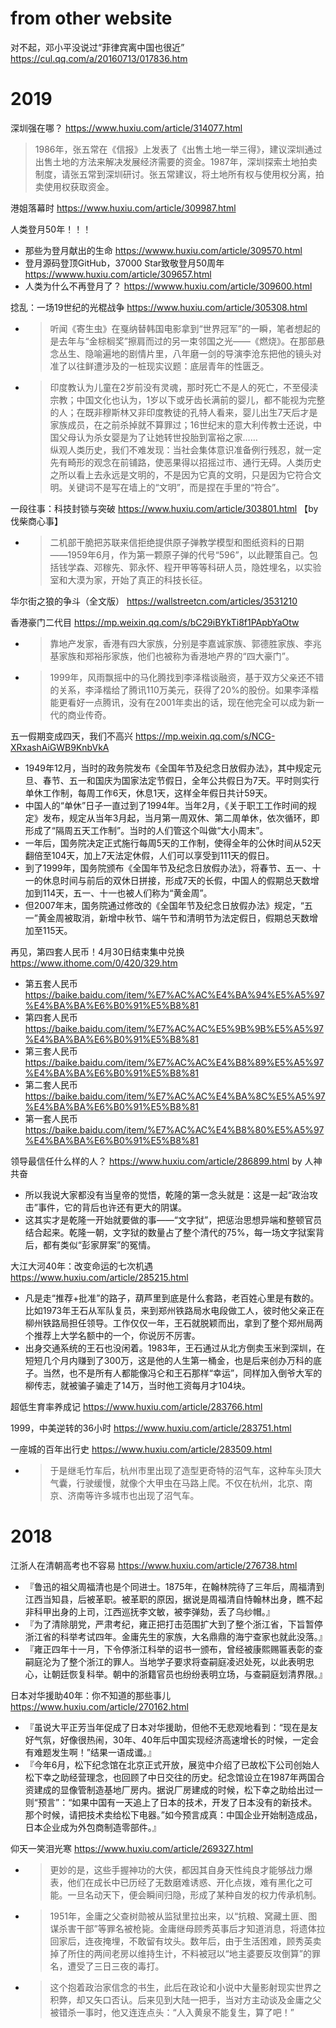 
# from other website

对不起，邓小平没说过“菲律宾离中国也很近” https://cul.qq.com/a/20160713/017836.htm

# 2019

深圳强在哪？ https://www.huxiu.com/article/314077.html
> 1986年，张五常在《信报》上发表了《出售土地一举三得》，建议深圳通过出售土地的方法来解决发展经济需要的资金。1987年，深圳探索土地拍卖制度，请张五常到深圳研讨。张五常建议，将土地所有权与使用权分离，拍卖使用权获取资金。

港姐落幕时 https://www.huxiu.com/article/309987.html

人类登月50年！！！
- 那些为登月献出的生命 https://wwww.huxiu.com/article/309570.html
- 登月源码登顶GitHub，37000 Star致敬登月50周年 https://wwww.huxiu.com/article/309657.html
- 人类为什么不再登月了？ https://wwww.huxiu.com/article/309600.html

捻乱：一场19世纪的光棍战争 https://www.huxiu.com/article/305308.html
- > 听闻《寄生虫》在戛纳替韩国电影拿到“世界冠军”的一瞬，笔者想起的是去年与“金棕榈奖”擦肩而过的另一束邻国之光——《燃烧》。在那部悬念丛生、隐喻遍地的剧情片里，八年磨一剑的导演李沧东把他的镜头对准了以往鲜遭涉及的一桩现实议题：底层青年的性匮乏。
- > 印度教认为儿童在2岁前没有灵魂，那时死亡不是人的死亡，不至侵渎宗教；中国文化也认为，1岁以下或牙齿长满前的婴儿，都不能视为完整的人；在既非穆斯林又非印度教徒的孔特人看来，婴儿出生7天后才是家族成员，在之前杀掉就不算罪过；16世纪末的意大利传教士还说，中国父母认为杀女婴是为了让她转世投胎到富裕之家……
<br> 纵观人类历史，我们不难发现：当社会集体意识准备例行残忍，就一定先有畸形的观念在前铺路，使恶果得以招摇过市、通行无碍。人类历史之所以看上去永远是文明的，不是因为它真的文明，只是因为它符合文明。关键词不是写在墙上的“文明”，而是捏在手里的“符合”。

一段往事：科技封锁与突破 https://www.huxiu.com/article/303801.html 【by 伐柴商心事】
- > 二机部干脆把苏联来信拒绝提供原子弹教学模型和图纸资料的日期――1959年6月，作为第一颗原子弹的代号“596”，以此鞭策自己。包括钱学森、邓稼先、郭永怀、程开甲等等科研人员，隐姓埋名，以实验室和大漠为家，开始了真正的科技长征。

华尔街之狼的争斗（全文版） https://wallstreetcn.com/articles/3531210

香港豪门二代目 https://mp.weixin.qq.com/s/bC29iBYkTi8f1PApbYaOtw
- > 靠地产发家，香港有四大家族，分别是李嘉诚家族、郭德胜家族、李兆基家族和郑裕彤家族，他们也被称为香港地产界的“四大豪门”。
- > 1999年，风雨飘摇中的马化腾找到李泽楷谈融资，基于双方父亲还不错的关系，李泽楷给了腾讯110万美元，获得了20%的股份。如果李泽楷能更看好一点腾讯，没有在2001年卖出的话，现在他完全可以成为新一代的商业传奇。

五一假期变成四天，我们不高兴 https://mp.weixin.qq.com/s/NCG-XRxashAiGWB9KnbVkA
- 1949年12月，当时的政务院发布《全国年节及纪念日放假办法》，其中规定元旦、春节、五一和国庆为国家法定节假日，全年公共假日为7天。平时则实行单休工作制，每周工作6天，休息1天，这样全年假日共计59天。
- 中国人的“单休”日子一直过到了1994年。当年2月，《关于职工工作时间的规定》发布，规定从当年3月起，当月第一周双休、第二周单休，依次循环，即形成了“隔周五天工作制”。当时的人们管这个叫做“大小周末”。
- 一年后，国务院决定正式施行每周5天的工作制，使得全年的公休时间从52天翻倍至104天，加上7天法定休假，人们可以享受到111天的假日。
- 到了1999年，国务院颁布《全国年节及纪念日放假办法》，将春节、五一、十一的休息时间与前后的双休日拼接，形成7天的长假，中国人的假期总天数增加到114天，五一、十一也被人们称为“黄金周”。
- 但2007年末，国务院通过修改的《全国年节及纪念日放假办法》规定，“五一”黄金周被取消，新增中秋节、端午节和清明节为法定假日，假期总天数增加至115天。

再见，第四套人民币！4月30日结束集中兑换 https://www.ithome.com/0/420/329.htm
- 第五套人民币 https://baike.baidu.com/item/%E7%AC%AC%E4%BA%94%E5%A5%97%E4%BA%BA%E6%B0%91%E5%B8%81
- 第四套人民币 https://baike.baidu.com/item/%E7%AC%AC%E5%9B%9B%E5%A5%97%E4%BA%BA%E6%B0%91%E5%B8%81
- 第三套人民币 https://baike.baidu.com/item/%E7%AC%AC%E4%B8%89%E5%A5%97%E4%BA%BA%E6%B0%91%E5%B8%81
- 第二套人民币 https://baike.baidu.com/item/%E7%AC%AC%E4%BA%8C%E5%A5%97%E4%BA%BA%E6%B0%91%E5%B8%81
- 第一套人民币 https://baike.baidu.com/item/%E7%AC%AC%E4%B8%80%E5%A5%97%E4%BA%BA%E6%B0%91%E5%B8%81
 
领导最信任什么样的人？ https://www.huxiu.com/article/286899.html by 人神共奋
- 所以我说大家都没有当皇帝的觉悟，乾隆的第一念头就是：这是一起“政治攻击”事件，它的背后也许还有更大的阴谋。
- 这其实才是乾隆一开始就要做的事——“文字狱”，把惩治思想异端和整顿官员结合起来。乾隆一朝，文字狱的数量占了整个清代的75%，每一场文字狱案背后，都有类似“彭家屏案”的冤情。

大江大河40年：改变命运的七次机遇 https://www.huxiu.com/article/285215.html
- 凡是走“推荐+批准”的路子，葫芦里到底是什么套路，老百姓心里是有数的。比如1973年王石从军队复员，来到郑州铁路局水电段做工人，彼时他父亲正在柳州铁路局担任领导。工作仅仅一年，王石就脱颖而出，拿到了整个郑州局两个推荐上大学名额中的一个，你说厉不厉害。
- 出身交通系统的王石也没闲着。1983年，王石通过从北方倒卖玉米到深圳，在短短几个月内赚到了300万，这是他的人生第一桶金，也是后来创办万科的底子。当然，也不是所有人都能像冯仑和王石那样“幸运”，同样加入倒爷大军的柳传志，就被骗子骗走了14万，当时他工资每月才104块。

超低生育率养成记 https://www.huxiu.com/article/283766.html

1999，中美逆转的36小时 https://www.huxiu.com/article/283751.html

一座城的百年出行史 https://www.huxiu.com/article/283509.html
- > 于是继毛竹车后，杭州市里出现了造型更奇特的沼气车，这种车头顶大气囊，行驶缓慢，就像个大甲虫在马路上爬。不仅在杭州，北京、南京、济南等许多城市也出现了沼气车。

# 2018

江浙人在清朝高考也不容易 https://www.huxiu.com/article/276738.html
- 『鲁迅的祖父周福清也是个同进士。1875年，在翰林院待了三年后，周福清到江西当知县，后被革职。被革职的原因，据说是周福清自恃翰林出身，瞧不起非科甲出身的上司，江西巡抚李文敏，被李弹劾，丢了乌纱帽。』
- 『为了清除朋党，严肃考纪，雍正把打击范围扩大到了整个浙江省，下旨暂停浙江省的科举考试四年。金庸先生的家族，大名鼎鼎的海宁查家也就此没落。』
- 『雍正四年十一月，下令停浙江科举的诏书一颁布，曾经被康熙赐匾表彰的查嗣庭沦为了整个浙江的罪人。当地学子要求将查嗣庭凌迟处死，以此表明忠心，让朝廷恢复科举。朝中的浙籍官员也纷纷表明立场，与查嗣庭划清界限。』

日本对华援助40年：你不知道的那些事儿 https://www.huxiu.com/article/270162.html
- 『虽说大平正芳当年促成了日本对华援助，但他不无悲观地看到：“现在是友好气氛，好像很热闹，30年、40年后中国实现经济高速增长的时候，一定会有难题发生啊！”结果一语成谶。』
- 『今年6月，松下纪念馆在北京正式开放，展览中介绍了已故松下公司创始人松下幸之助经营理念，也回顾了中日交往的历史。纪念馆设立在1987年两国合资建成的显像管制造基地厂房内。据说厂房建成的时候，松下幸之助给出过一则“预言”：“如果中国有一天追上了日本的技术，开发了日本没有的新技术。那个时候，请把技术卖给松下电器。”如今预言成真：中国企业开始制造成品，日本企业成为外包商制造零部件。』

仰天一笑泪光寒 https://www.huxiu.com/article/269327.html
- > 更妙的是，这些手握神功的大侠，都因其自身天性纯良才能够战力爆表，他们在成长中已历经了无数磨难诱惑、开化点拨，难有黑化之可能。一旦名动天下，便会瞬间归隐，形成了某种自发的权力传承机制。
- > 1951年，金庸之父查树勋被从监狱里拉出来，以“抗粮、窝藏土匪、图谋杀害干部”等罪名被枪毙。金庸继母顾秀英事后才知道消息，将遗体拉回家后，连夜掩埋，不敢留有坟头。数年后，由于生活困难，顾秀英卖掉了所住的两间老房以维持生计，不料被冠以“地主婆要反攻倒算”的罪名，遭受了三日三夜的毒打。
- > 这个抱着政治家信念的书生，此后在政论和小说中大量影射现实世界之积弊，却又矢口否认。后来见到大陆一把手，当对方主动谈及金庸之父被错杀一事时，他又连连点头：“人入黄泉不能复生，算了吧！”
